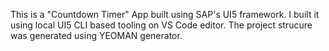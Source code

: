 This is a "Countdown Timer" App built using SAP's UI5 framework. I built it using local UI5 CLI based tooling on VS Code editor. 
The project strucure was generated using YEOMAN generator. 
